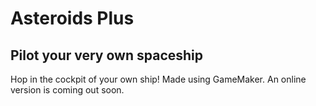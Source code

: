 # Asteroids Plus
## Pilot your very own spaceship
Hop in the cockpit of your own ship! Made using GameMaker. An online version is coming out soon.

